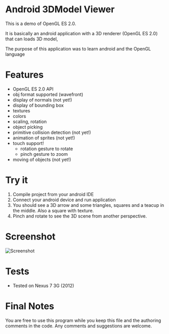 Android 3DModel Viewer
======================

This is a demo of OpenGL ES 2.0. 

It is basically an android application with a 3D renderer (OpenGL ES 2.0) that can loads 3D model,

The purpose of this application was to learn android and the OpenGL language


Features
========
  - OpenGL ES 2.0 API
  - obj format supported (wavefront)
  - display of normals (not yet!)
  - display of bounding box 
  - textures
  - colors
  - scaling, rotation
  - object picking
  - primitive collision detection (not yet!) 
  - animation of sprites (not yet!)
  - touch support!
    * rotation gesture to rotate
    * pinch gesture to zoom
  - moving of objects (not yet!)


Try it
======

  1. Compile project from your android IDE
  2. Connect your android device and run application 
  3. You should see a 3D arrow and some triangles, squares and a teacup in the middle. Also a square with texture.
  4. Pinch and rotate to see the 3D scene from another perspective. 


Screenshot
==========

![Screenshot](https://github.com/andresoviedo/android-3DModel/blob/master/screenshot.png)


Tests
=====

  - Tested on Nexus 7 3G (2012)


Final Notes
===========

You are free to use this program while you keep this file and the authoring comments in the code.
Any comments and suggestions are welcome.
